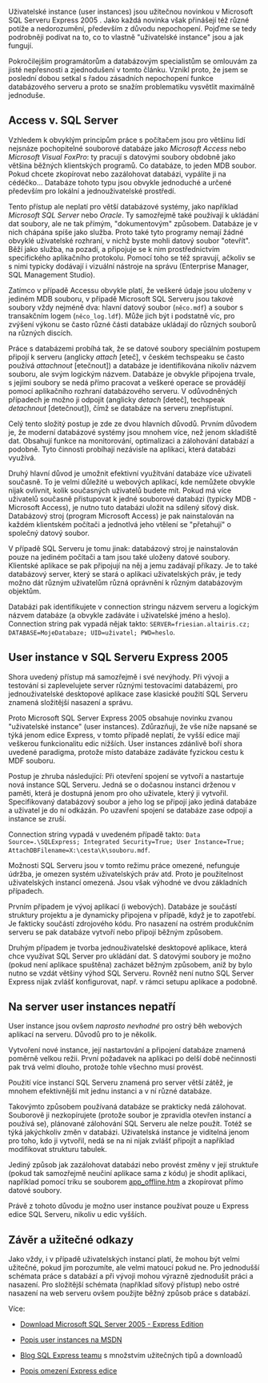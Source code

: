 <!-- dcterms:identifier = aspnetcz#86 -->
<!-- dcterms:title = Představení uživatelských instancí SQL Serveru 2005 -->
<!-- dcterms:abstract = Uživatelské instance (user instances) jsou užitečnou novinkou v Microsoft SQL Serveru Express 2005 . Jako každá novinka však přinášejí též různé potíže a nedorozumění, především z důvodu nepochopení. Pojďme se tedy podrobněji podívat na to, co to vlastně "uživatelské instance" jsou a jak fungují. -->
<!-- np9:categoryId = 1 -->
<!-- x4w:category = IT -->
<!-- np9:authorId = 1 -->
<!-- np9:authorEmail = michal.valasek@altairis.cz -->
<!-- dcterms:creator = Michal Altair Valášek -->
<!-- dcterms:created = 2006-04-12T01:18:58.34+02:00 -->
<!-- dcterms:date = 2006-04-12T01:18:58.34+02:00 -->

Uživatelské instance (user instances) jsou užitečnou novinkou v Microsoft SQL Serveru Express 2005 . Jako každá novinka však přinášejí též různé potíže a nedorozumění, především z důvodu nepochopení. Pojďme se tedy podrobněji podívat na to, co to vlastně "uživatelské instance" jsou a jak fungují.

Pokročilejším programátorům a databázovým specialistům se omlouvám za jisté nepřesnosti a zjednodušení v tomto článku. Vznikl proto, že jsem se poslední dobou setkal s řadou zásadních nepochopení funkce databázového serveru a proto se snažím problematiku vysvětlit maximálně jednoduše.

## Access v. SQL Server

Vzhledem k obvyklým principům práce s počítačem jsou pro většinu lidí nejsnáze pochopitelné souborové databáze jako *Microsoft Access* nebo *Microsoft Visual FoxPro*: ty pracují s datovými soubory obdobně jako většina běžných klientských programů. Co databáze, to jeden MDB soubor. Pokud chcete zkopírovat nebo zazálohovat databázi, vypálíte ji na cédéčko... Databáze tohoto typu jsou obvykle jednoduché a určené především pro lokální a jednouživatelské prostředí.

Tento přístup ale neplatí pro větší databázové systémy, jako například *Microsoft SQL Server* nebo *Oracle*. Ty samozřejmě také používají k ukládání dat soubory, ale ne tak přímým, "dokumentovým" způsobem. Databáze je v nich chápána spíše jako služba. Proto také tyto programy nemají žádné obvyklé uživatelské rozhraní, v nichž byste mohli datový soubor "otevřít". Běží jako služba, na pozadí, a připojuje se k nim prostřednictvím specifického aplikačního protokolu. Pomocí toho se též spravují, ačkoliv se s nimi typicky dodávají i vizuální nástroje na správu (Enterprise Manager, SQL Management Studio). 

Zatímco v případě Accessu obvykle platí, že veškeré údaje jsou uloženy v jediném MDB souboru, v případě Microsoft SQL Serveru jsou takové soubory vždy nejméně dva: hlavní datový soubor (`něco.mdf`) a soubor s transakčním logem (`něco_log.ldf`). Může jich být i podstatně víc, pro zvýšení výkonu se často různé části databáze ukládají do různých souborů na různých discích. 

Práce s databázemi probíhá tak, že se datové soubory speciálním postupem připojí k serveru (anglicky *attach* [eteč], v českém techspeaku se často používá *attachnout* [etečnout]) a databáze je identifikována nikoliv názvem souboru, ale svým logickým názvem. Databáze je obvykle připojena trvale, s jejími soubory se nedá přímo pracovat a veškeré operace se provádějí pomocí aplikačního rozhraní databázového serveru. V odůvodněných případech je možno ji odpojit (anglicky *detach* [deteč], techspeak *detachnout* [detečnout]), čímž se databáze na serveru znepřístupní.

Celý tento složitý postup je zde ze dvou hlavních důvodů. Prvním důvodem je, že moderní databázové systémy jsou mnohem více, než jenom skladiště dat. Obsahují funkce na monitorování, optimalizaci a zálohování databází a podobně. Tyto činnosti probíhají nezávisle na aplikaci, která databázi využívá.

Druhý hlavní důvod je umožnit efektivní využítvání databáze více uživateli současně. To je velmi důležité u webových aplikací, kde nemůžete obvykle nijak ovlivnit, kolik současných uživatelů budete mít. Pokud má více uživatelů současně přistupovat k jedné souborové databázi (typicky MDB - Microsoft Access), je nutno tuto databázi uložit na sdílený síťový disk. Databázový stroj (program Microsoft Access) je pak nainstalován na každém klientském počítači a jednotlvá jeho vtělení se "přetahují" o společný datový soubor. 

V případě SQL Serveru je tomu jinak: databázový stroj je nainstalován pouze na jediném počítači a tam jsou také uloženy datové soubory. Klientské aplikace se pak připojují na něj a jemu zadávají příkazy. Je to také databázový server, který se stará o aplikaci uživatelských práv, je tedy možno dát různým uživatelům různá oprávnění k různým databázovým objektům.

Databázi pak identifikujete v connection stringu názvem serveru a logickým názvem databáze (a obvykle zadáváte i uživatelské jméno a heslo). Connection string pak vypadá nějak takto: `SERVER=friesian.altairis.cz; DATABASE=MojeDatabaze; UID=uživatel; PWD=heslo`.

## User instance v SQL Serveru Express 2005

Shora uvedený přístup má samozřejmě i své nevýhody. Při vývoji a testování si zaplevelujete server různými testovacími databázemi, pro jednouživatelské desktopové aplikace zase klasické použití SQL Serveru znamená složitější nasazení a správu.

Proto Microsoft SQL Server Express 2005 obsahuje novinku zvanou "uživatelské instance" (user instances). Zdůrazňuji, že vše níže napsané se týká jenom edice Express, v tomto případě neplatí, že vyšší edice mají veškerou funkcionalitu edic nižších. User instances zdánlivě boří shora uvedené paradigma, protože místo databáze zadáváte fyzickou cestu k MDF souboru. 

Postup je zhruba následující: Při otevření spojení se vytvoří a nastartuje nová instance SQL Serveru. Jedná se o dočasnou instanci drženou v paměti, která je dostupná jenom pro oho uživatele, který ji vytvořil. Specifikovaný databázový soubor a jeho log se připojí jako jediná databáze a uživatel je do ní odkázán. Po uzavření spojení se databáze zase odpojí a instance se zruší.

Connection string vypadá v uvedeném případě takto: `Data Source=.\SQLExpress; Integrated Security=True; User Instance=True; AttachDBFilename=X:\cesta\k\souboru.mdf`.

Možnosti SQL Serveru jsou v tomto režimu práce omezené, nefunguje údržba, je omezen systém uživatelských práv atd. Proto je použitelnost uživatelských instancí omezená. Jsou však výhodné ve dvou základních případech.

Prvním případem je vývoj aplikací (i webových). Databáze je součástí struktury projektu a je dynamicky připojena v případě, když je to zapotřebí. Je fakticky součástí zdrojového kódu. Pro nasazení na ostrém produkčním serveru se pak databáze vytvoří nebo připojí běžným způsobem.

Druhým případem je tvorba jednouživatelské desktopové aplikace, která chce využívat SQL Server pro ukládání dat. S datovými soubory je možno (pokud není aplikace spuštěna) zacházet běžným způsobem, aniž by bylo nutno se vzdát většiny výhod SQL Serveru. Rovněž není nutno SQL Server Express nijak zvlášť konfigurovat, např. v rámci setupu aplikace a podobně.

## Na server user instances nepatří

User instance jsou ovšem *naprosto nevhodné* pro ostrý běh webových aplikací na serveru. Důvodů pro to je několik.

Vytvoření nové instance, její nastartování a připojení databáze znamená poměrně velkou režii. První požadavek na aplikaci po delší době nečinnosti pak trvá velmi dlouho, protože tohle všechno musí provést.

Použití více instancí SQL Serveru znamená pro server větší zátěž, je mnohem efektivnější mít jednu instanci a v ní různé databáze.

Takovýmto způsobem používaná databáze se prakticky nedá zálohovat. Souborově ji nezkopírujete (protože soubor je zpravidla otevřen instancí a používá se), plánované zálohování SQL Serveru ale nelze použít. Totéž se týká jakýchkoliv změn v databázi. Uživatelská instance je viditelná jenom pro toho, kdo ji vytvořil, nedá se na ni nijak zvlášť připojit a například modifikovat strukturu tabulek. 

Jediný způsob jak zazálohovat databázi nebo provést změny v její struktuře (pokud tak samozřejmě neučiní aplikace sama z kódu) je shodit aplikaci, například pomocí triku se souborem [app_offline.htm](https://www.aspnet.cz/Articles/77-tajemstvi-souboru-app-offline-htm-snadny-upgrade-aplikaci-v-asp-net-2-0.aspx) a zkopírovat přímo datové soubory.

Právě z tohoto důvodu je možno user instance používat pouze u Express edice SQL Serveru, nikoliv u edic vyšších.

## Závěr a užitečné odkazy

Jako vždy, i v případě uživatelských instancí platí, že mohou být velmi užitečné, pokud jim porozumíte, ale velmi matoucí pokud ne. Pro jednodušší schémata práce s databází a při vývoji mohou výrazně zjednodušit práci a nasazení. Pro složitější schémata (například síťový přístup) nebo ostré nasazení na web serveru ovšem použijte běžný způsob práce s databází.

Více:

*   [Download Microsoft SQL Server 2005 - Express Edition](http://msdn.microsoft.com/vstudio/express/sql/)

*   [Popis user instances na MSDN](http://msdn.microsoft.com/sql/express/default.aspx?pull=/library/en-us/dnsse/html/sqlexpuserinst.asp)

*   [Blog SQL Express teamu](http://blogs.msdn.com/sqlexpress/) s množstvím užitečných tipů a downloadů
*   [Popis omezení Express edice](http://www.teratrax.com/articles/sql_server_2005_express.html)